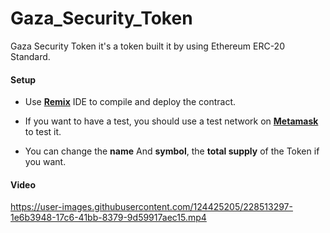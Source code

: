 # Gaza_Security_Token
Gaza Security Token it's a token built it by using Ethereum ERC-20 Standard.

<h4>Setup</h4>

- Use <a href="https://remix.ethereum.org/"><b>Remix</b></a> IDE to compile and deploy the contract.

- If you want to have a test, you should use a test network on <a href="https://metamask.io/"><b>Metamask</b></a> to test it.

- You can change the <b>name</b> And <b>symbol</b>, the <b>total supply</b> of the Token if you want.


<h4>Video</h4>



https://user-images.githubusercontent.com/124425205/228513297-1e6b3948-17c6-41bb-8379-9d59917aec15.mp4






